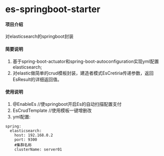 # es-springboot-starter

#### 项目介绍
对elasticsearch的springboot封装

#### 简要说明 
1. 基于spring-boot-actuator和spring-boot-autoconfiguration实现yml配置elasticsearch;
2. 对elastic做简单的crud模板封装，建造者模式EsCretiria传递参数，返回EsResult的详细返回值。



#### 使用说明
1. @EnableEs //使springboot开启Es的自动扫描配置支付
2. EsCrudTemplate //使用模板一键增删改
3. yml配置: 
```
spring:
  elasticsearch:
    host: 192.168.0.2
    port: 9300
    #集群名称
    clusterName: server01 
```
